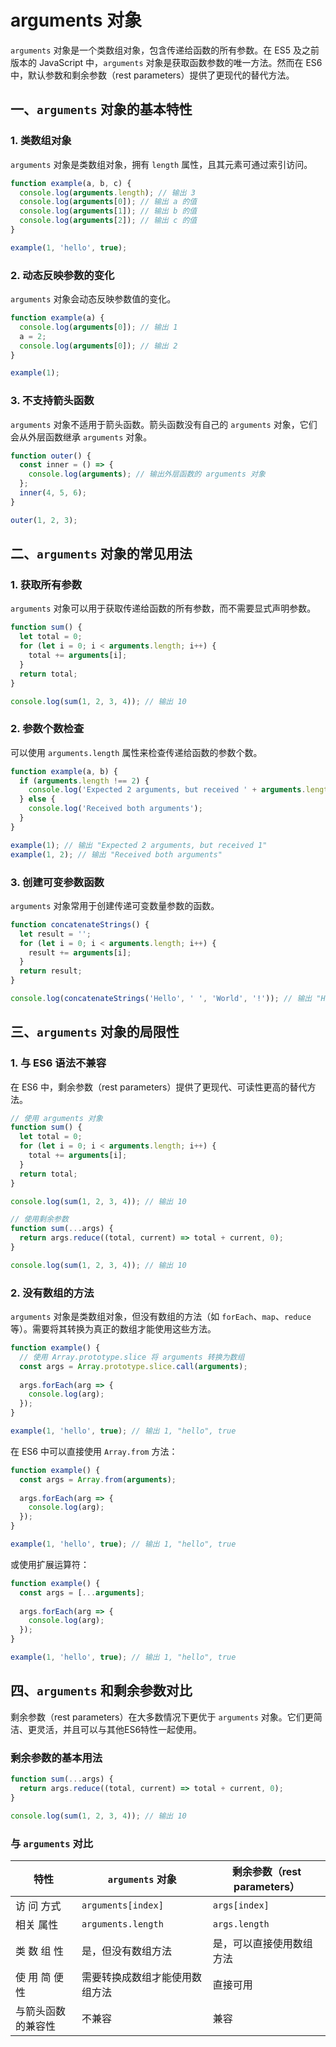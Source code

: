 # arguments 对象

`arguments` 对象是一个类数组对象，包含传递给函数的所有参数。在 ES5 及之前版本的 JavaScript 中，`arguments` 对象是获取函数参数的唯一方法。然而在 ES6 中，默认参数和剩余参数（rest parameters）提供了更现代的替代方法。

## 一、`arguments` 对象的基本特性

### 1. 类数组对象

`arguments` 对象是类数组对象，拥有 `length` 属性，且其元素可通过索引访问。

```javascript
function example(a, b, c) {
  console.log(arguments.length); // 输出 3
  console.log(arguments[0]); // 输出 a 的值
  console.log(arguments[1]); // 输出 b 的值
  console.log(arguments[2]); // 输出 c 的值
}

example(1, 'hello', true);
```

### 2. 动态反映参数的变化

`arguments` 对象会动态反映参数值的变化。

```javascript
function example(a) {
  console.log(arguments[0]); // 输出 1
  a = 2;
  console.log(arguments[0]); // 输出 2
}

example(1);
```

### 3. 不支持箭头函数

`arguments` 对象不适用于箭头函数。箭头函数没有自己的 `arguments` 对象，它们会从外层函数继承 `arguments` 对象。

```javascript
function outer() {
  const inner = () => {
    console.log(arguments); // 输出外层函数的 arguments 对象
  };
  inner(4, 5, 6);
}

outer(1, 2, 3);
```

## 二、`arguments` 对象的常见用法

### 1. 获取所有参数

`arguments` 对象可以用于获取传递给函数的所有参数，而不需要显式声明参数。

```javascript
function sum() {
  let total = 0;
  for (let i = 0; i < arguments.length; i++) {
    total += arguments[i];
  }
  return total;
}

console.log(sum(1, 2, 3, 4)); // 输出 10
```

### 2. 参数个数检查

可以使用 `arguments.length` 属性来检查传递给函数的参数个数。

```javascript
function example(a, b) {
  if (arguments.length !== 2) {
    console.log('Expected 2 arguments, but received ' + arguments.length);
  } else {
    console.log('Received both arguments');
  }
}

example(1); // 输出 "Expected 2 arguments, but received 1"
example(1, 2); // 输出 "Received both arguments"
```

### 3. 创建可变参数函数

`arguments` 对象常用于创建传递可变数量参数的函数。

```javascript
function concatenateStrings() {
  let result = '';
  for (let i = 0; i < arguments.length; i++) {
    result += arguments[i];
  }
  return result;
}

console.log(concatenateStrings('Hello', ' ', 'World', '!')); // 输出 "Hello World!"
```

## 三、`arguments` 对象的局限性

### 1. 与 ES6 语法不兼容

在 ES6 中，剩余参数（rest parameters）提供了更现代、可读性更高的替代方法。

```javascript
// 使用 arguments 对象
function sum() {
  let total = 0;
  for (let i = 0; i < arguments.length; i++) {
    total += arguments[i];
  }
  return total;
}

console.log(sum(1, 2, 3, 4)); // 输出 10

// 使用剩余参数
function sum(...args) {
  return args.reduce((total, current) => total + current, 0);
}

console.log(sum(1, 2, 3, 4)); // 输出 10
```

### 2. 没有数组的方法

`arguments` 对象是类数组对象，但没有数组的方法（如 `forEach`、`map`、`reduce` 等）。需要将其转换为真正的数组才能使用这些方法。

```javascript
function example() {
  // 使用 Array.prototype.slice 将 arguments 转换为数组
  const args = Array.prototype.slice.call(arguments);
  
  args.forEach(arg => {
    console.log(arg);
  });
}

example(1, 'hello', true); // 输出 1, "hello", true
```

在 ES6 中可以直接使用 `Array.from` 方法：

```javascript
function example() {
  const args = Array.from(arguments);
  
  args.forEach(arg => {
    console.log(arg);
  });
}

example(1, 'hello', true); // 输出 1, "hello", true
```

或使用扩展运算符：

```javascript
function example() {
  const args = [...arguments];
  
  args.forEach(arg => {
    console.log(arg);
  });
}

example(1, 'hello', true); // 输出 1, "hello", true
```

## 四、`arguments` 和剩余参数对比

剩余参数（rest parameters）在大多数情况下更优于 `arguments` 对象。它们更简洁、更灵活，并且可以与其他ES6特性一起使用。

### 剩余参数的基本用法

```javascript
function sum(...args) {
  return args.reduce((total, current) => total + current, 0);
}

console.log(sum(1, 2, 3, 4)); // 输出 10
```

### 与 `arguments` 对比

| 特性              | `arguments` 对象            | 剩余参数（rest parameters）  |
|-------------------|-----------------------------|-----------------------------|
| 访 问 方式        | `arguments[index]`          | `args[index]`               |
| 相关 属性        | `arguments.length`          | `args.length`               |
| 类 数 组 性        | 是，但没有数组方法          | 是，可以直接使用数组方法    |
| 使 用 简 便 性    | 需要转换成数组才能使用数组方法 | 直接可用                    |
| 与箭头函数的兼容性 | 不兼容                     | 兼容                        |

